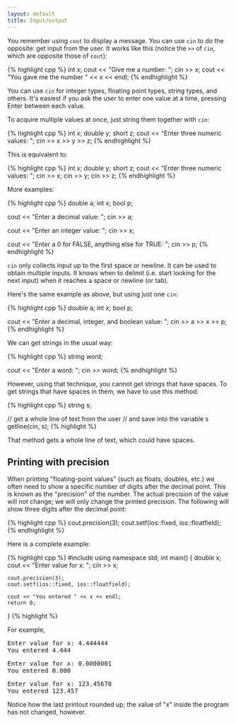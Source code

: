 ```yaml
---
layout: default
title: Input/output
---
```


You remember using `cout` to display a message. You can use `cin` to do
the opposite: get input from the user. It works like this (notice the
`>>` of `cin`, which are opposite those of `cout`):

{% highlight cpp %}
int x;
cout << "Give me a number: ";
cin >> x;
cout << "You gave me the number " << x << endl;
{% endhighlight %}

You can use `cin` for integer types, floating point types, string types,
and others. It's easiest if you ask the user to enter one value at a
time, pressing Enter between each value.

To acquire multiple values at once, just string them together with
`cin`:

{% highlight cpp %}
int x;
double y;
short z;
cout << "Enter three numeric values: ";
cin >> x >> y >> z;
{% endhighlight %}

This is equivalent to:

{% highlight cpp %}
int x;
double y;
short z;
cout << "Enter three numeric values: ";
cin >> x;
cin >> y;
cin >> z;
{% endhighlight %}

More examples:

{% highlight cpp %}
double a;
int x;
bool p;

cout << "Enter a decimal value: ";
cin >> a;
   
cout << "Enter an integer value: ";
cin >> x;
    
cout << "Enter a 0 for FALSE, anything else for TRUE: ";
cin >> p;
{% endhighlight %}

`cin` only collects input up to the first space or newline. It can be
used to obtain multiple inputs. It knows when to delimit (i.e. start
looking for the next input) when it reaches a space or newline (or
tab).

Here's the same example as above, but using just one `cin`:

{% highlight cpp %}
double a;
int x;
bool p;
    
cout << "Enter a decimal, integer, and boolean value: ";
cin >> a >> x >> p;
{% endhighlight %}

We can get strings in the usual way:

{% highlight cpp %}
string word;

cout << "Enter a word: ";
cin >> word;
{% endhighlight %}

However, using that technique, you cannot get strings that have
spaces. To get strings that have spaces in them, we have to use this
method:

{% highlight cpp %}
string s;

// get a whole line of text from the user
// and save into the variable s
getline(cin, s);
{% highlight %}

That method gets a whole line of text, which could have spaces.

## Printing with precision

When printing "floating-point values" (such as floats, doubles, etc.)
we often need to show a specific number of digits after the decimal
point. This is known as the "precision" of the number. The actual
precision of the value will not change; we will only change the
printed precision. The following will show three digits after the
decimal point:
 
{% highlight cpp %}
cout.precision(3);
cout.setf(ios::fixed, ios::floatfield);
{% endhighlight %}

Here is a complete example:

{% highlight cpp %}
#include <iostream>
using namespace std;
int main()
{
    double x;
    cout << "Enter value for x: ";
    cin >> x;
    
    cout.precision(3);
    cout.setf(ios::fixed, ios::floatfield);
    
    cout << "You entered " << x << endl;
    return 0;
}
{% highlight %}

For example,

<pre>
Enter value for x: 4.444444
You entered 4.444
</pre>

<pre>
Enter value for x: 0.0000001
You entered 0.000
</pre>

<pre>
Enter value for x: 123.45678
You entered 123.457
</pre>

Notice how the last printout rounded up; the value of "x" inside the
program has not changed, however.
